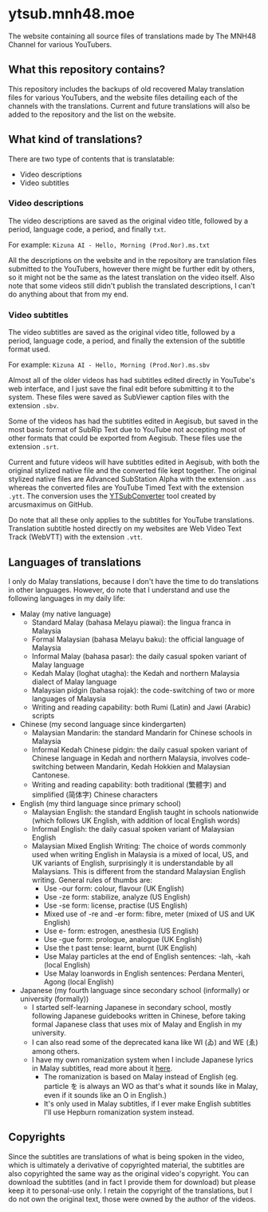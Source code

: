 # ytsub.mnh48.moe
The website containing all source files of translations made by
The MNH48 Channel for various YouTubers.

## What this repository contains?
This repository includes the backups of old recovered Malay
translation files for various YouTubers, and the website files
detailing each of the channels with the translations. Current
and future translations will also be added to the repository
and the list on the website.

## What kind of translations?
There are two type of contents that is translatable:
- Video descriptions
- Video subtitles

### Video descriptions
The video descriptions are saved as the original video title,
followed by a period, language code, a period, and finally `txt`.

For example: `Kizuna AI - Hello, Morning (Prod.Nor).ms.txt`

All the descriptions on the website and in the repository are
translation files submitted to the YouTubers, however there
might be further edit by others, so it might not be the same as
the latest translation on the video itself. Also note that some
videos still didn't publish the translated descriptions, I can't
do anything about that from my end.

### Video subtitles
The video subtitles are saved as the original video title,
followed by a period, language code, a period, and finally the
extension of the subtitle format used.

For example: `Kizuna AI - Hello, Morning (Prod.Nor).ms.sbv`

Almost all of the older videos has had subtitles edited directly
in YouTube's web interface, and I just save the final edit before
submitting it to the system. These files were saved as SubViewer
caption files with the extension `.sbv`.

Some of the videos has had the subtitles edited in Aegisub, but
saved in the most basic format of SubRip Text due to YouTube not
accepting most of other formats that could be exported from
Aegisub. These files use the extension `.srt`.

Current and future videos will have subtitles edited in Aegisub,
with both the original stylized native file and the converted
file kept together. The original stylized native files are
Advanced SubStation Alpha with the extension `.ass` whereas the
converted files are YouTube Timed Text with the extension `.ytt`.
The conversion uses the [YTSubConverter](https://github.com/arcusmaximus/YTSubConverter)
tool created by arcusmaximus on GitHub.

Do note that all these only applies to the subtitles for YouTube
translations. Translation subtitle hosted directly on my websites
are Web Video Text Track (WebVTT) with the extension `.vtt`.

## Languages of translations
I only do Malay translations, because I don't have the time to
do translations in other languages. However, do note that I
understand and use the following languages in my daily life:
- Malay (my native language)
  - Standard Malay (bahasa Melayu piawai): the lingua franca in Malaysia
  - Formal Malaysian (bahasa Melayu baku): the official language of Malaysia
  - Informal Malay (bahasa pasar): the daily casual spoken variant of Malay language
  - Kedah Malay (loghat utagha): the Kedah and northern Malaysia dialect of Malay language
  - Malaysian pidgin (bahasa rojak): the code-switching of two or more languages of Malaysia
  - Writing and reading capability: both Rumi (Latin) and Jawi (Arabic) scripts
- Chinese (my second language since kindergarten)
  - Malaysian Mandarin: the standard Mandarin for Chinese schools in Malaysia
  - Informal Kedah Chinese pidgin: the daily casual spoken variant of Chinese language in Kedah and northern Malaysia, involves code-switching between Mandarin, Kedah Hokkien and Malaysian Cantonese.
  - Writing and reading capability: both traditional (繁體字) and simplified (简体字) Chinese characters
- English (my third language since primary school)
  - Malaysian English: the standard English taught in schools nationwide (which follows UK English, with addition of local English words)
  - Informal English: the daily casual spoken variant of Malaysian English
  - Malaysian Mixed English Writing: The choice of words commonly used when writing English in Malaysia is a mixed of local, US, and UK variants of English, surprisingly it is understandable by all Malaysians. This is different from the standard Malaysian English writing. General rules of thumbs are:
    - Use -our form: colour, flavour (UK English)
    - Use -ze form: stabilize, analyze (US English)
    - Use -se form: license, practise (US English)
    - Mixed use of -re and -er form: fibre, meter (mixed of US and UK English)
    - Use e- form: estrogen, anesthesia (US English)
    - Use -gue form: prologue, analogue (UK English)
    - Use the t past tense: learnt, burnt (UK English)
    - Use Malay particles at the end of English sentences: -lah, -kah (local English)
    - Use Malay loanwords in English sentences: Perdana Menteri, Agong (local English)
- Japanese (my fourth language since secondary school (informally) or university (formally))
  - I started self-learning Japanese in secondary school, mostly following Japanese guidebooks written in Chinese, before taking formal Japanese class that uses mix of Malay and English in my university.
  - I can also read some of the deprecated kana like WI (ゐ) and WE (ゑ) among others.
  - I have my own romanization system when I include Japanese lyrics in Malay subtitles, read more about it [here](https://home.mnh48.moe/perumian_en).
    - The romanization is based on Malay instead of English (eg. particle を is always an WO as that's what it sounds like in Malay, even if it sounds like an O in English.)
    - It's only used in Malay subtitles, if I ever make English subtitles I'll use Hepburn romanization system instead.

## Copyrights
Since the subtitles are translations of what is being spoken in
the video, which is ultimately a derivative of copyrighted
material, the subtitles are also copyrighted the same way as
the original video's copyright. You can download the subtitles
(and in fact I provide them for download) but please keep it to
personal-use only. I retain the copyright of the translations,
but I do not own the original text, those were owned by the
author of the videos.
